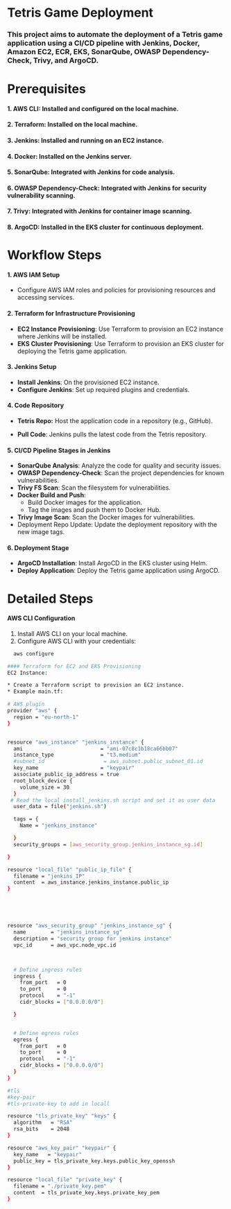 
  # Tetris Game Deployment 

  ### This project aims to automate the deployment of a Tetris game application using a CI/CD pipeline with Jenkins, Docker, Amazon EC2, ECR, EKS, SonarQube, OWASP Dependency-Check, Trivy, and ArgoCD. 
  
  # Prerequisites  
  #### 1. AWS CLI: Installed and configured on the local machine.
  #### 2. Terraform: Installed on the local machine.
  #### 3. Jenkins: Installed and running on an EC2 instance.
  #### 4. Docker: Installed on the Jenkins server.
  #### 5. SonarQube: Integrated with Jenkins for code analysis.
  #### 6. OWASP Dependency-Check: Integrated with Jenkins for security vulnerability scanning.
  #### 7. Trivy: Integrated with Jenkins for container image scanning.
  #### 8. ArgoCD: Installed in the EKS cluster for continuous deployment.
  
# Workflow Steps
#### 1. AWS IAM Setup
  * Configure AWS IAM roles and policies for provisioning resources and accessing services.

#### 2. Terraform for Infrastructure Provisioning
* **EC2 Instance Provisioning**: Use Terraform to provision an EC2 instance where Jenkins will be installed.
* **EKS Cluster Provisioning**: Use Terraform to provision an EKS cluster for deploying the Tetris game application.

#### 3. Jenkins Setup
* **Install Jenkins**: On the provisioned EC2 instance.
* **Configure Jenkins**: Set up required plugins and credentials.

#### 4. Code Repository
* **Tetris Repo:** Host the application code in a repository (e.g., GitHub).

* **Pull Code**: Jenkins pulls the latest code from the Tetris repository.

#### 5. CI/CD Pipeline Stages in Jenkins
* **SonarQube Analysis**: Analyze the code for quality and security issues.
* **OWASP Dependency-Check**: Scan the project dependencies for known vulnerabilities.
* **Trivy FS Scan**: Scan the filesystem for vulnerabilities.
* **Docker Build and Push**:
   * Build Docker images for the application.
   * Tag the images and push them to Docker Hub.
* **Trivy Image Scan**: Scan the Docker images for vulnerabilities.
* Deployment Repo Update: Update the deployment repository with the new image tags.

#### 6. Deployment Stage
* **ArgoCD Installation**: Install ArgoCD in the EKS cluster using Helm.
* **Deploy Application**: Deploy the Tetris game application using ArgoCD.

# Detailed Steps
#### AWS CLI Configuration
1. Install AWS CLI on your local machine.
2. Configure AWS CLI with your credentials:

```bash
  aws configure
```

```bash
#### Terraform for EC2 and EKS Provisioning
EC2 Instance:

* Create a Terraform script to provision an EC2 instance.
* Example main.tf:

# AWS plugin  
provider "aws" {
  region = "eu-north-1"
}


resource "aws_instance" "jenkins_instance" {
  ami                         = "ami-07c8c1b18ca66bb07"                 # "ami-080e1f13689e07408"
  instance_type               = "t3.medium"
  #subnet_id                   = aws_subnet.public_subnet_01.id
  key_name                    = "keypair"  
  associate_public_ip_address = true
  root_block_device {
    volume_size = 30
  }
 # Read the local install_jenkins.sh script and set it as user data
  user_data = file("jenkins.sh")

  tags = {
    Name = "jenkins_instance"

  }
  security_groups = [aws_security_group.jenkins_instance_sg.id]

}

resource "local_file" "public_ip_file" {
  filename = "jenkins_IP"
  content  = aws_instance.jenkins_instance.public_ip
}





resource "aws_security_group" "jenkins_instance_sg" {
  name        = "jenkins_instance_sg"
  description = "security group for jenkins instance"
  vpc_id      = aws_vpc.node_vpc.id



  # Define ingress rules
  ingress {
    from_port   = 0
    to_port     = 0
    protocol    = "-1"
    cidr_blocks = ["0.0.0.0/0"]

  }


  # Define egress rules
  egress {
    from_port   = 0
    to_port     = 0
    protocol    = "-1"
    cidr_blocks = ["0.0.0.0/0"]
  }
}

#tls
#key-pair
#tls-private-key to add in locall

resource "tls_private_key" "keys" {
  algorithm   = "RSA"
  rsa_bits    = 2048
}

resource "aws_key_pair" "keypair" {
  key_name   = "keypair"
  public_key = tls_private_key.keys.public_key_openssh
}

resource "local_file" "private_key" {
  filename = "./private_key.pem"
  content  = tls_private_key.keys.private_key_pem
}

```
